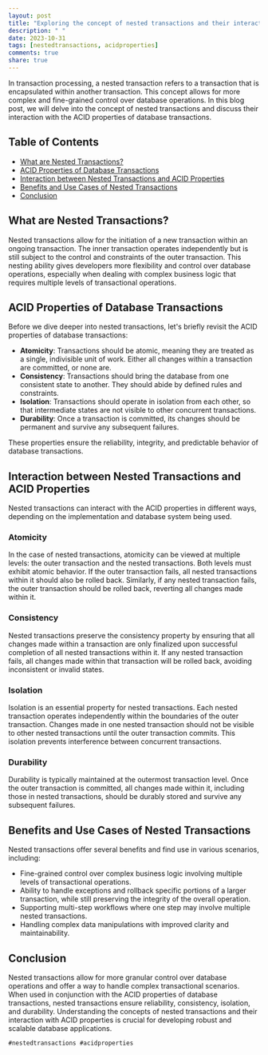 ```yaml
---
layout: post
title: "Exploring the concept of nested transactions and their interaction with ACID properties"
description: " "
date: 2023-10-31
tags: [nestedtransactions, acidproperties]
comments: true
share: true
---
```


In transaction processing, a nested transaction refers to a transaction that is encapsulated within another transaction. This concept allows for more complex and fine-grained control over database operations. In this blog post, we will delve into the concept of nested transactions and discuss their interaction with the ACID properties of database transactions.

## Table of Contents
- [What are Nested Transactions?](#what-are-nested-transactions)
- [ACID Properties of Database Transactions](#acid-properties-of-database-transactions)
- [Interaction between Nested Transactions and ACID Properties](#interaction-between-nested-transactions-and-acid-properties)
- [Benefits and Use Cases of Nested Transactions](#benefits-and-use-cases-of-nested-transactions)
- [Conclusion](#conclusion)

## What are Nested Transactions?
Nested transactions allow for the initiation of a new transaction within an ongoing transaction. The inner transaction operates independently but is still subject to the control and constraints of the outer transaction. This nesting ability gives developers more flexibility and control over database operations, especially when dealing with complex business logic that requires multiple levels of transactional operations.

## ACID Properties of Database Transactions
Before we dive deeper into nested transactions, let's briefly revisit the ACID properties of database transactions:
- **Atomicity**: Transactions should be atomic, meaning they are treated as a single, indivisible unit of work. Either all changes within a transaction are committed, or none are.
- **Consistency**: Transactions should bring the database from one consistent state to another. They should abide by defined rules and constraints.
- **Isolation**: Transactions should operate in isolation from each other, so that intermediate states are not visible to other concurrent transactions.
- **Durability**: Once a transaction is committed, its changes should be permanent and survive any subsequent failures.

These properties ensure the reliability, integrity, and predictable behavior of database transactions.

## Interaction between Nested Transactions and ACID Properties
Nested transactions can interact with the ACID properties in different ways, depending on the implementation and database system being used.

### Atomicity
In the case of nested transactions, atomicity can be viewed at multiple levels: the outer transaction and the nested transactions. Both levels must exhibit atomic behavior. If the outer transaction fails, all nested transactions within it should also be rolled back. Similarly, if any nested transaction fails, the outer transaction should be rolled back, reverting all changes made within it.

### Consistency
Nested transactions preserve the consistency property by ensuring that all changes made within a transaction are only finalized upon successful completion of all nested transactions within it. If any nested transaction fails, all changes made within that transaction will be rolled back, avoiding inconsistent or invalid states.

### Isolation
Isolation is an essential property for nested transactions. Each nested transaction operates independently within the boundaries of the outer transaction. Changes made in one nested transaction should not be visible to other nested transactions until the outer transaction commits. This isolation prevents interference between concurrent transactions.

### Durability
Durability is typically maintained at the outermost transaction level. Once the outer transaction is committed, all changes made within it, including those in nested transactions, should be durably stored and survive any subsequent failures.

## Benefits and Use Cases of Nested Transactions
Nested transactions offer several benefits and find use in various scenarios, including:
- Fine-grained control over complex business logic involving multiple levels of transactional operations.
- Ability to handle exceptions and rollback specific portions of a larger transaction, while still preserving the integrity of the overall operation.
- Supporting multi-step workflows where one step may involve multiple nested transactions.
- Handling complex data manipulations with improved clarity and maintainability.

## Conclusion
Nested transactions allow for more granular control over database operations and offer a way to handle complex transactional scenarios. When used in conjunction with the ACID properties of database transactions, nested transactions ensure reliability, consistency, isolation, and durability. Understanding the concepts of nested transactions and their interaction with ACID properties is crucial for developing robust and scalable database applications.

`#nestedtransactions #acidproperties`
